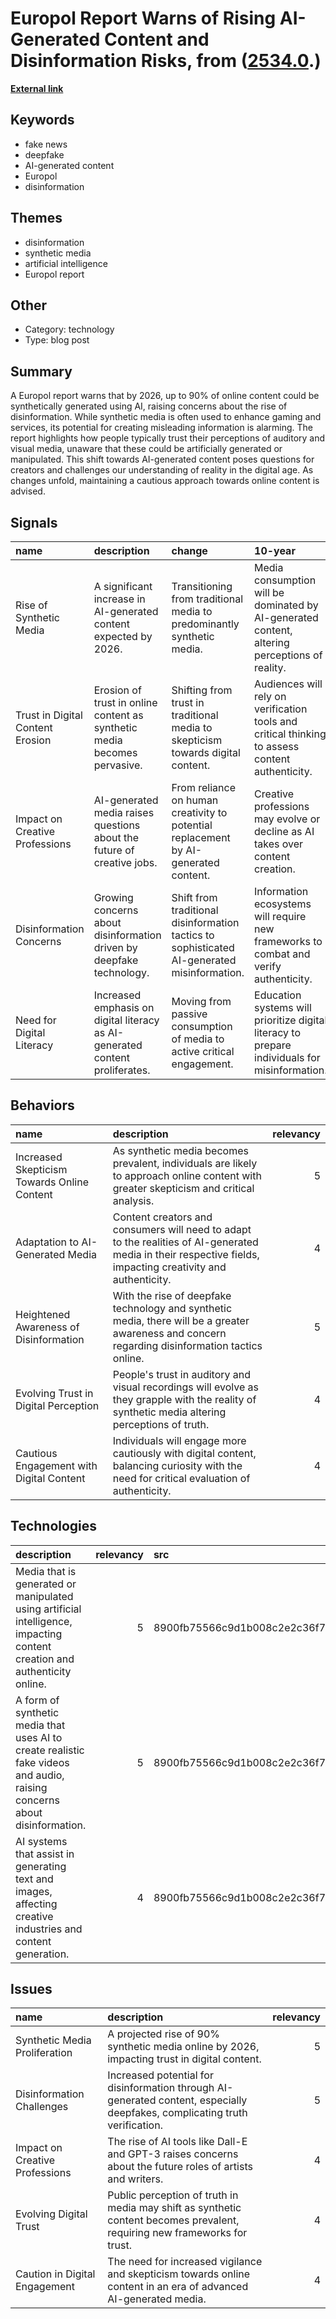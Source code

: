 # __Europol Report Warns of Rising AI-Generated Content and Disinformation Risks__, from ([2534.0](https://kghosh.substack.com/p/2534.0).)

__[External link](https://futurism.com/the-byte/experts-90-online-content-ai-generated?utm_source=substack&utm_medium=email)__



## Keywords

* fake news
* deepfake
* AI-generated content
* Europol
* disinformation

## Themes

* disinformation
* synthetic media
* artificial intelligence
* Europol report

## Other

* Category: technology
* Type: blog post

## Summary

A Europol report warns that by 2026, up to 90% of online content could be synthetically generated using AI, raising concerns about the rise of disinformation. While synthetic media is often used to enhance gaming and services, its potential for creating misleading information is alarming. The report highlights how people typically trust their perceptions of auditory and visual media, unaware that these could be artificially generated or manipulated. This shift towards AI-generated content poses questions for creators and challenges our understanding of reality in the digital age. As changes unfold, maintaining a cautious approach towards online content is advised.

## Signals

| name                             | description                                                                  | change                                                                                      | 10-year                                                                                         | driving-force                                                                      |   relevancy |
|:---------------------------------|:-----------------------------------------------------------------------------|:--------------------------------------------------------------------------------------------|:------------------------------------------------------------------------------------------------|:-----------------------------------------------------------------------------------|------------:|
| Rise of Synthetic Media          | A significant increase in AI-generated content expected by 2026.             | Transitioning from traditional media to predominantly synthetic media.                      | Media consumption will be dominated by AI-generated content, altering perceptions of reality.   | Advancements in AI technology enabling the creation of realistic synthetic media.  |           5 |
| Trust in Digital Content Erosion | Erosion of trust in online content as synthetic media becomes pervasive.     | Shifting from trust in traditional media to skepticism towards digital content.             | Audiences will rely on verification tools and critical thinking to assess content authenticity. | Increased awareness of misinformation and the capabilities of synthetic media.     |           4 |
| Impact on Creative Professions   | AI-generated media raises questions about the future of creative jobs.       | From reliance on human creativity to potential replacement by AI-generated content.         | Creative professions may evolve or decline as AI takes over content creation.                   | The efficiency and cost-effectiveness of AI in generating content.                 |           4 |
| Disinformation Concerns          | Growing concerns about disinformation driven by deepfake technology.         | Shift from traditional disinformation tactics to sophisticated AI-generated misinformation. | Information ecosystems will require new frameworks to combat and verify authenticity.           | The ongoing battle against misinformation and the need for public awareness.       |           5 |
| Need for Digital Literacy        | Increased emphasis on digital literacy as AI-generated content proliferates. | Moving from passive consumption of media to active critical engagement.                     | Education systems will prioritize digital literacy to prepare individuals for misinformation.   | The necessity for individuals to navigate a complex digital landscape effectively. |           4 |

## Behaviors

| name                                        | description                                                                                                                                                 |   relevancy |
|:--------------------------------------------|:------------------------------------------------------------------------------------------------------------------------------------------------------------|------------:|
| Increased Skepticism Towards Online Content | As synthetic media becomes prevalent, individuals are likely to approach online content with greater skepticism and critical analysis.                      |           5 |
| Adaptation to AI-Generated Media            | Content creators and consumers will need to adapt to the realities of AI-generated media in their respective fields, impacting creativity and authenticity. |           4 |
| Heightened Awareness of Disinformation      | With the rise of deepfake technology and synthetic media, there will be a greater awareness and concern regarding disinformation tactics online.            |           5 |
| Evolving Trust in Digital Perception        | People's trust in auditory and visual recordings will evolve as they grapple with the reality of synthetic media altering perceptions of truth.             |           4 |
| Cautious Engagement with Digital Content    | Individuals will engage more cautiously with digital content, balancing curiosity with the need for critical evaluation of authenticity.                    |           4 |

## Technologies

| description                                                                                                               |   relevancy | src                              |
|:--------------------------------------------------------------------------------------------------------------------------|------------:|:---------------------------------|
| Media that is generated or manipulated using artificial intelligence, impacting content creation and authenticity online. |           5 | 8900fb75566c9d1b008c2e2c36f7a8e2 |
| A form of synthetic media that uses AI to create realistic fake videos and audio, raising concerns about disinformation.  |           5 | 8900fb75566c9d1b008c2e2c36f7a8e2 |
| AI systems that assist in generating text and images, affecting creative industries and content generation.               |           4 | 8900fb75566c9d1b008c2e2c36f7a8e2 |

## Issues

| name                           | description                                                                                                                 |   relevancy |
|:-------------------------------|:----------------------------------------------------------------------------------------------------------------------------|------------:|
| Synthetic Media Proliferation  | A projected rise of 90% synthetic media online by 2026, impacting trust in digital content.                                 |           5 |
| Disinformation Challenges      | Increased potential for disinformation through AI-generated content, especially deepfakes, complicating truth verification. |           5 |
| Impact on Creative Professions | The rise of AI tools like Dall-E and GPT-3 raises concerns about the future roles of artists and writers.                   |           4 |
| Evolving Digital Trust         | Public perception of truth in media may shift as synthetic content becomes prevalent, requiring new frameworks for trust.   |           4 |
| Caution in Digital Engagement  | The need for increased vigilance and skepticism towards online content in an era of advanced AI-generated media.            |           4 |